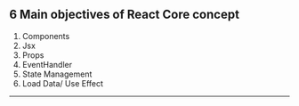 ## 6 Main objectives of React Core concept
1. Components
2. Jsx
3. Props
4. EventHandler
5. State Management
6. Load Data/ Use Effect

---

